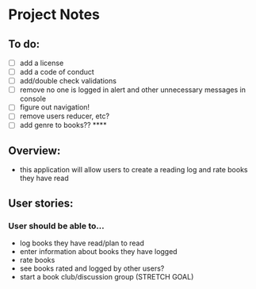 # Project Notes 

## To do:
- [ ] add a license
- [ ] add a code of conduct 
- [ ] add/double check validations
- [ ] remove no one is logged in alert and other unnecessary messages in console
- [ ] figure out navigation!
- [ ] remove users reducer, etc?
- [ ] add genre to books?? ****

## Overview: 
- this application will allow users to create a reading log and rate books they have read 

## User stories: 
### User should be able to... 
- log books they have read/plan to read 
- enter information about books they have logged
- rate books 
- see books rated and logged by other users? 
- start a book club/discussion group (STRETCH GOAL)